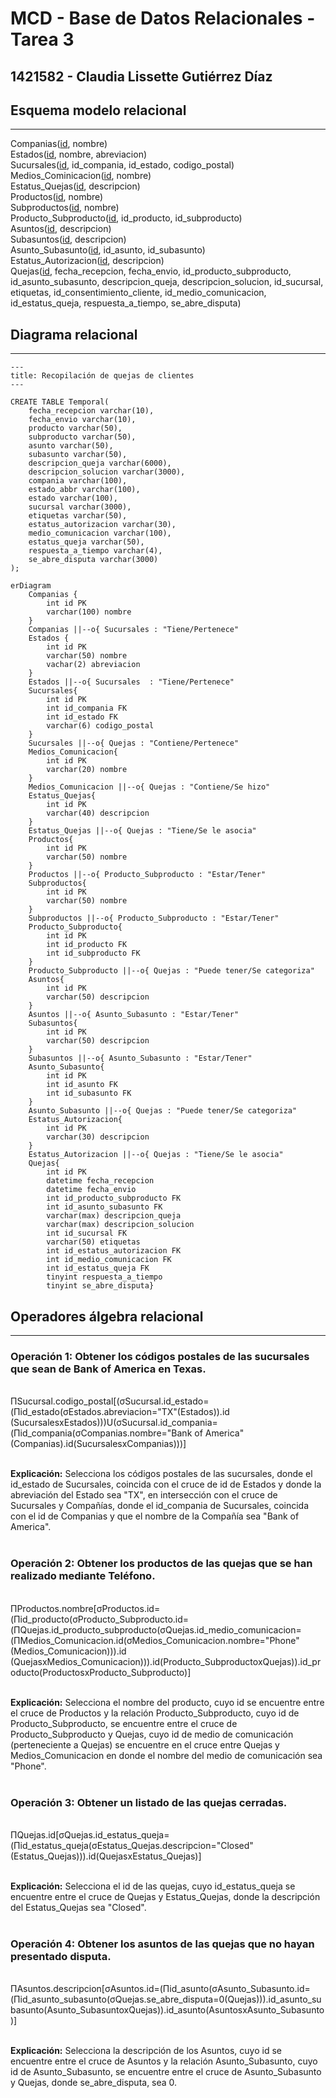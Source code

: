 # MCD - Base de Datos Relacionales - Tarea 3

## 1421582 - Claudia Lissette Gutiérrez Díaz

## Esquema modelo relacional
---
Companias(<u>id</u>, nombre)<br>
Estados(<u>id</u>, nombre, abreviacion)<br>
Sucursales(<u>id</u>, id_compania, id_estado, codigo_postal)<br>
Medios_Cominicacion(<u>id</u>, nombre)<br>
Estatus_Quejas(<u>id</u>, descripcion)<br>
Productos(<u>id</u>, nombre)<br>
Subproductos(<u>id</u>, nombre)<br>
Producto_Subproducto(<u>id</u>, id_producto, id_subproducto)<br>
Asuntos(<u>id</u>, descripcion)<br>
Subasuntos(<u>id</u>, descripcion)<br>
Asunto_Subasunto(<u>id</u>, id_asunto, id_subasunto)<br>
Estatus_Autorizacion(<u>id</u>, descripcion)<br>
Quejas(<u>id</u>, fecha_recepcion, fecha_envio, id_producto_subproducto, id_asunto_subasunto, descripcion_queja, descripcion_solucion, id_sucursal, etiquetas, id_consentimiento_cliente, id_medio_comunicacion, id_estatus_queja, respuesta_a_tiempo, se_abre_disputa)

## Diagrama relacional
---
```mermaid
---
title: Recopilación de quejas de clientes
---

CREATE TABLE Temporal(
	fecha_recepcion varchar(10),
	fecha_envio varchar(10),
	producto varchar(50),
	subproducto varchar(50),
	asunto varchar(50),
	subasunto varchar(50),
	descripcion_queja varchar(6000),
	descripcion_solucion varchar(3000),
	compania varchar(100),
	estado_abbr varchar(100),
	estado varchar(100),	
	sucursal varchar(3000),
	etiquetas varchar(50),
	estatus_autorizacion varchar(30),
	medio_comunicacion varchar(100),
	estatus_queja varchar(50),
	respuesta_a_tiempo varchar(4),
	se_abre_disputa varchar(3000)
);

erDiagram
    Companias {
        int id PK
        varchar(100) nombre
    }
    Companias ||--o{ Sucursales : "Tiene/Pertenece"
    Estados {
        int id PK
        varchar(50) nombre
        vachar(2) abreviacion
    }
    Estados ||--o{ Sucursales  : "Tiene/Pertenece"
    Sucursales{
        int id PK
        int id_compania FK
        int id_estado FK
        varchar(6) codigo_postal
    }
    Sucursales ||--o{ Quejas : "Contiene/Pertenece"
    Medios_Comunicacion{
        int id PK
        varchar(20) nombre
    }
    Medios_Comunicacion ||--o{ Quejas : "Contiene/Se hizo"
    Estatus_Quejas{
        int id PK
        varchar(40) descripcion
    }
    Estatus_Quejas ||--o{ Quejas : "Tiene/Se le asocia"
    Productos{
        int id PK
        varchar(50) nombre
    }
    Productos ||--o{ Producto_Subproducto : "Estar/Tener"
    Subproductos{
        int id PK
        varchar(50) nombre
    }
    Subproductos ||--o{ Producto_Subproducto : "Estar/Tener"
    Producto_Subproducto{
        int id PK
        int id_producto FK
        int id_subproducto FK
    }
    Producto_Subproducto ||--o{ Quejas : "Puede tener/Se categoriza"
    Asuntos{
        int id PK
        varchar(50) descripcion
    }
    Asuntos ||--o{ Asunto_Subasunto : "Estar/Tener"
    Subasuntos{
        int id PK 
        varchar(50) descripcion
    }
    Subasuntos ||--o{ Asunto_Subasunto : "Estar/Tener"
    Asunto_Subasunto{
        int id PK
        int id_asunto FK
        int id_subasunto FK
    }
    Asunto_Subasunto ||--o{ Quejas : "Puede tener/Se categoriza"
    Estatus_Autorizacion{
        int id PK
        varchar(30) descripcion
    }
    Estatus_Autorizacion ||--o{ Quejas : "Tiene/Se le asocia"
    Quejas{
        int id PK
        datetime fecha_recepcion
        datetime fecha_envio
        int id_producto_subproducto FK
        int id_asunto_subasunto FK
        varchar(max) descripcion_queja
        varchar(max) descripcion_solucion
        int id_sucursal FK
        varchar(50) etiquetas
        int id_estatus_autorizacion FK
        int id_medio_comunicacion FK
        int id_estatus_queja FK
        tinyint respuesta_a_tiempo
        tinyint se_abre_disputa}
```

## Operadores álgebra relacional
---
### Operación 1: Obtener los códigos postales de las sucursales que sean de Bank of America en Texas.
<br>
ΠSucursal.codigo_postal[(σSucursal.id_estado=(Πid_estado(σEstados.abreviacion="TX"(Estados)).id (SucursalesxEstados)))U(σSucursal.id_compania=(Πid_compania(σCompanias.nombre="Bank of America"(Companias).id(SucursalesxCompanias)))]<br><br>

**Explicación:** Selecciona los códigos postales de las sucursales, donde el id_estado de Sucursales, coincida con el cruce de id de Estados y donde la abreviación del Estado sea "TX", en intersección con el cruce de Sucursales y Compañías, donde el id_compania de Sucursales, coincida con el id de Companias y que el nombre de la Compañía sea "Bank of America".<br><br>

### Operación 2: Obtener los productos de las quejas que se han realizado mediante Teléfono.
<br>
ΠProductos.nombre[σProductos.id=(Πid_producto(σProducto_Subproducto.id=(ΠQuejas.id_producto_subproducto(σQuejas.id_medio_comunicacion=(ΠMedios_Comunicacion.id(σMedios_Comunicacion.nombre="Phone"(Medios_Comunicacion))).id (QuejasxMedios_Comunicacion))).id(Producto_SubproductoxQuejas)).id_producto(ProductosxProducto_Subproducto)]<br><br>

**Explicación:** Selecciona el nombre del producto, cuyo id se encuentre entre el cruce de Productos y la relación Producto_Subproducto, cuyo id de Producto_Subproducto, se encuentre entre el cruce de Producto_Subproducto y Quejas, cuyo id de medio de comunicación (perteneciente a Quejas) se encuentre en el cruce entre Quejas y Medios_Comunicacion en donde el nombre del medio de comunicación sea "Phone".<br><br>

### Operación 3: Obtener un listado de las quejas cerradas.
<br>
ΠQuejas.id[σQuejas.id_estatus_queja=(Πid_estatus_queja(σEstatus_Quejas.descripcion="Closed"(Estatus_Quejas))).id(QuejasxEstatus_Quejas)]<br><br>

**Explicación:** Selecciona el id de las quejas, cuyo id_estatus_queja se encuentre entre el cruce de Quejas y Estatus_Quejas, donde la descripción del Estatus_Quejas sea "Closed".<br><br>

### Operación 4: Obtener los asuntos de las quejas que no hayan presentado disputa.
<br>
ΠAsuntos.descripcion[σAsuntos.id=(Πid_asunto(σAsunto_Subasunto.id=(Πid_asunto_subasunto(σQuejas.se_abre_disputa=0(Quejas))).id_asunto_subasunto(Asunto_SubasuntoxQuejas)).id_asunto(AsuntosxAsunto_Subasunto)]<br><br>

**Explicación:** Selecciona la descripción de los Asuntos, cuyo id se encuentre entre el cruce de Asuntos y la relación Asunto_Subasunto, cuyo id de Asunto_Subasunto, se encuentre entre el cruce de Asunto_Subasunto y Quejas, donde se_abre_disputa, sea 0.


